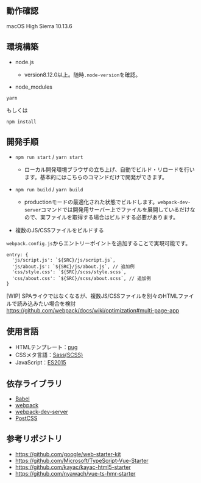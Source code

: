 ## 動作確認

macOS High Sierra 10.13.6

## 環境構築

- node.js
  - version8.12.0以上。随時`.node-version`を確認。

- node_modules

```
yarn
```
もしくは
```
npm install
```

## 開発手順

- `npm run start` / `yarn start`
  - ローカル開発環境ブラウザの立ち上げ、自動でビルド・リロードを行います。基本的にはこちらのコマンドだけで開発ができます。

- `npm run build` / `yarn build`
  - productionモードの最適化された状態でビルドします。`webpack-dev-server`コマンドでは開発用サーバー上でファイルを展開しているだけなので、実ファイルを取得する場合はビルドする必要があります。

- 複数のJS/CSSファイルをビルドする

`webpack.config.js`からエントリーポイントを追加することで実現可能です。

```
entry: {
  'js/script.js': `${SRC}/js/script.js`,
  'js/about.js': `${SRC}/js/about.js`, // 追加例
  'css/style.css': `${SRC}/scss/style.scss`,
  'css/about.css': `${SRC}/scss/about.scss`, // 追加例
}
```

[WIP]
SPAライクではなくなるが、複数JS/CSSファイルを別々のHTMLファイルで読み込みたい場合を検討
https://github.com/webpack/docs/wiki/optimization#multi-page-app


## 使用言語

- HTMLテンプレート：[pug](https://pugjs.org/api/getting-started.html)
- CSSメタ言語：[Sass(SCSS)](http://sass-lang.com/)
- JavaScript：[ES2015](https://babeljs.io/docs/en/learn)

## 依存ライブラリ

- [Babel](https://babeljs.io/)
- [webpack](https://webpack.js.org/)
- [webpack-dev-server](https://github.com/webpack/webpack-dev-server)
- [PostCSS](https://postcss.org/)

## 参考リポジトリ

- https://github.com/google/web-starter-kit
- https://github.com/Microsoft/TypeScript-Vue-Starter
- https://github.com/kayac/kayac-html5-starter
- https://github.com/nyawach/vue-ts-hmr-starter